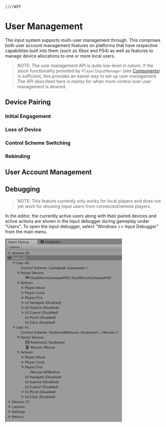     ////WIP

# User Management

The input system supports multi-user management through. This comprises both user account management features on platforms that have respective capabilities built into them (such as Xbox and PS4) as well as features to manage device allocations to one or more local users.

>NOTE: The user management API is quite low-level in nature. If the stock functionality provided by `PlayerInputManager` (see [Components](./Components.md)) is sufficient, this provides an easier way to set up user management. The API described here is mainly for when more control over user management is desired.

## Device Pairing

### Initial Engagement

### Loss of Device

### Control Scheme Switching

### Rebinding

## User Account Management

## Debugging

>NOTE: This feature currently only works for local players and does not yet work for showing input users from connected/remote players.

In the editor, the currently active users along with their paired devices and active actions are shown in the input debugger during gameplay under "Users". To open the input debugger, select "Windows >> Input Debugger" from the main menu.

![Users in Input Debugger](Images/UsersInputDebugger.png)
